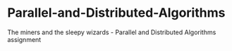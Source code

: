 # Parallel-and-Distributed-Algorithms
The miners and the sleepy wizards - Parallel and Distributed Algorithms assignment
